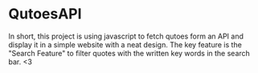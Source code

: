 # QutoesAPI
In short, this project is using javascript  to fetch qutoes form an API and display it in a simple website with a neat design. The key feature is the "Search Feature" to filter quotes with the written key words in the search bar. <3
